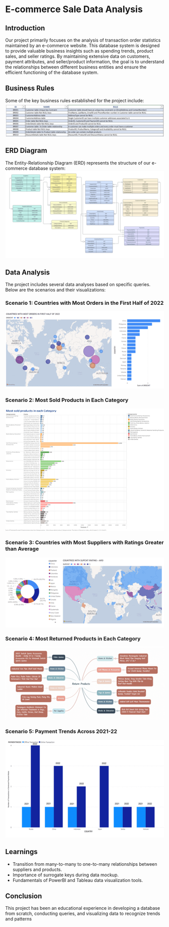 # E-commerce Sale Data Analysis

## Introduction
Our project primarily focuses on the analysis of transaction order statistics maintained by an e-commerce website. This database system is designed to provide valuable business insights such as spending trends, product sales, and seller ratings. By maintaining extensive data on customers, payment attributes, and seller/product information, the goal is to understand the relationships between different business entities and ensure the efficient functioning of the database system.

## Business Rules
Some of the key business rules established for the project include:
![Business Rules](https://github.com/Rohituddagiri/E-commerce-Sales-Data-Analysis/blob/main/image.png)

## ERD Diagram
The Entity-Relationship Diagram (ERD) represents the structure of our e-commerce database system:
![ERD Diagram](https://github.com/Rohituddagiri/E-commerce-Sales-Data-Analysis/blob/main/ERD/image.png)

## Data Analysis
The project includes several data analyses based on specific queries. Below are the scenarios and their visualizations:

### Scenario 1: Countries with Most Orders in the First Half of 2022
![Countries with Most Orders](https://github.com/Rohituddagiri/E-commerce-Sales-Data-Analysis/blob/main/Data_Visualizations/q1.png)

### Scenario 2: Most Sold Products in Each Category
![Most Sold Products](https://github.com/Rohituddagiri/E-commerce-Sales-Data-Analysis/blob/main/Data_Visualizations/q2.png)

### Scenario 3: Countries with Most Suppliers with Ratings Greater than Average
![Countries with Most Suppliers](https://github.com/Rohituddagiri/E-commerce-Sales-Data-Analysis/blob/main/Data_Visualizations/q3.png)

### Scenario 4: Most Returned Products in Each Category
![Most Returned Products](https://github.com/Rohituddagiri/E-commerce-Sales-Data-Analysis/blob/main/Data_Visualizations/q4.png)

### Scenario 5: Payment Trends Across 2021-22
![Payment Trends](https://github.com/Rohituddagiri/E-commerce-Sales-Data-Analysis/blob/main/Data_Visualizations/q5.png)

## Learnings
- Transition from many-to-many to one-to-many relationships between suppliers and products.
- Importance of surrogate keys during data mockup.
- Fundamentals of PowerBI and Tableau data visualization tools.

## Conclusion
This project has been an educational experience in developing a database from scratch, conducting queries, and visualizing data to recognize trends and patterns
